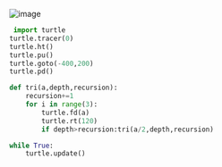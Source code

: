 ![image](https://user-images.githubusercontent.com/90515435/148846105-42a2ad49-20aa-476c-8f23-dd5d72fa4453.png)

``` python 
 import turtle
turtle.tracer(0)
turtle.ht()
turtle.pu()
turtle.goto(-400,200)
turtle.pd()

def tri(a,depth,recursion):
    recursion+=1
    for i in range(3):
        turtle.fd(a)
        turtle.rt(120)
        if depth>recursion:tri(a/2,depth,recursion)

while True:
    turtle.update()
    
```
